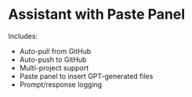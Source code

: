 # Assistant with Paste Panel

Includes:
- Auto-pull from GitHub
- Auto-push to GitHub
- Multi-project support
- Paste panel to insert GPT-generated files
- Prompt/response logging